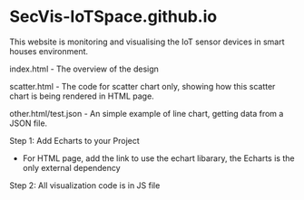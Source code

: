 # SecVis-IoTSpace.github.io
This website is monitoring and visualising the IoT sensor devices in smart houses environment. 

index.html - The overview of the design 

scatter.html - The code for scatter chart only, showing how this scatter chart is being rendered in HTML page.

other.html/test.json - An simple example of line chart, getting data from a JSON file.


Step 1: Add Echarts to your Project

-	For HTML page, add the link to use the echart libarary, the Echarts is the only external dependency
<script type="text/javascript" src="https://cdn.jsdelivr.net/npm/echarts@5.2.2/dist/echarts.min.js"></script>

Step 2: All visualization code is in JS file

